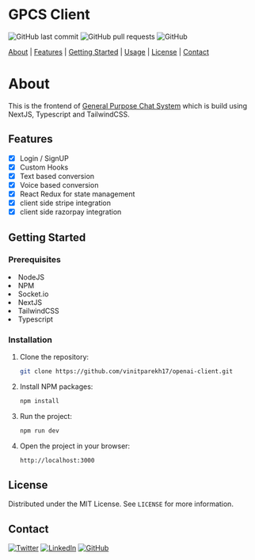 # GPCS Client

![GitHub last commit](https://img.shields.io/github/last-commit/vinitparekh17/gpcs-client)
![GitHub pull requests](https://img.shields.io/github/issues-pr/vinitparekh17/gpcs-client)
![GitHub](https://img.shields.io/github/license/vinitparekh17/gpcs-client)

[About](#about) | [Features](#features) | [Getting Started](#getting-started) | [Usage](#usage) | [License](#license) | [Contact](#contact)

# About

This is the frontend of [General Purpose Chat System](https://github.com/vinitparekh17/gpcs/) which is build using NextJS, Typescript and TailwindCSS.

## Features

- [x] Login / SignUP
- [x] Custom Hooks 
- [x] Text based conversion
- [x] Voice based conversion
- [x] React Redux for state management
- [x] client side stripe integration
- [x] client side razorpay integration

## Getting Started

### Prerequisites

<li>NodeJS</li>
<li>NPM</li>
<li>Socket.io</li>
<li>NextJS</li>
<li>TailwindCSS</li>
<li>Typescript</li>

### Installation

1. Clone the repository:

   ```sh
   git clone https://github.com/vinitparekh17/openai-client.git
   ```

2. Install NPM packages:

   ```sh
   npm install
   ```

3. Run the project:

   ```sh
   npm run dev
   ```

4. Open the project in your browser:

   ```sh
   http://localhost:3000
   ```

## License

Distributed under the MIT License. See `LICENSE` for more information.

## Contact

[![Twitter](https://img.shields.io/twitter/follow/your_vinitparekh17?label=Follow%20%40vinitparekh17&style=social)](https://twitter.com/vinitparekh17)
[![LinkedIn](https://img.shields.io/badge/LinkedIn-vinit_parekh-blue?style=social&logo=linkedin)](https://www.linkedin.com/in/vinit-parekh-475154221/)
[![GitHub](https://img.shields.io/github/followers/vinitparekh17?label=Follow%20%40vinitparekh17&style=social)](https://github.com/vinitparekh17)
